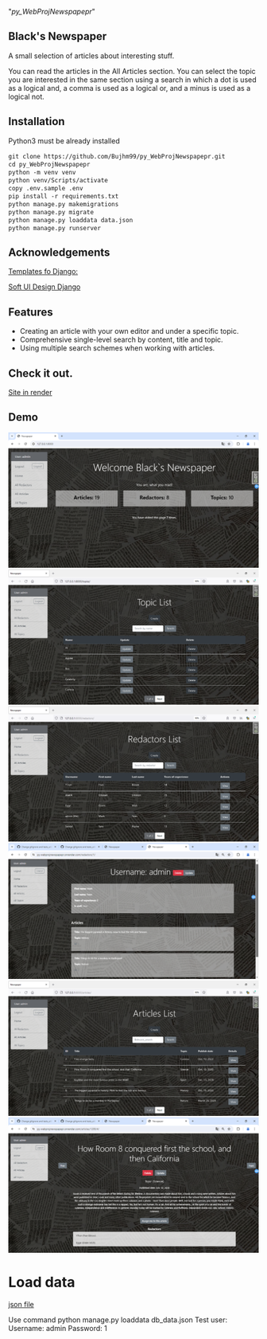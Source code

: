 "_py_WebProjNewspapepr_" 

## Black's Newspaper

A small selection of articles about interesting stuff.

You can read the articles in the All Articles section. You can select the topic you are interested in the same section using a search in which a dot is used as a logical and, a comma is used as a logical or, and a minus is used as a logical not.

## Installation
Python3 must be already installed
```shell
git clone https://github.com/Bujhm99/py_WebProjNewspapepr.git
cd py_WebProjNewspapepr
python -m venv venv
python venv/Scripts/activate
copy .env.sample .env
pip install -r requirements.txt
python manage.py makemigrations
python manage.py migrate
python manage.py loaddata data.json
python manage.py runserver
```

## **Acknowledgements**

[Templates fo Django:](https://dev.to/sm0ke/bootstrap-5-free-django-templates-4pi0)

[Soft UI Design Django](https://github.com/app-generator/django-soft-ui-design/tree/80b06c0fef43c983693e04b1ba25211104c461f2)


## Features
* Creating an article with your own editor and under a specific topic.
* Comprehensive single-level search by content, title and topic.
* Using multiple search schemes when working with articles.

## Check it out.
[Site in render](https://py-webprojnewspapepr.onrender.com)

## Demo
![Website interface](/pictures/HomePage.png)
![Website interface](/pictures/Topics.png)
![Website interface](/pictures/Redactors.png)
![Website interface](/pictures/Redactor.png)
![Website interface](/pictures/Articles.png)
![Website interface](/pictures/Article.png)

# Load data
[json file](data.json)

Use command python manage.py loaddata db_data.json
Test user:
    Username: admin
    Password: 1